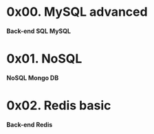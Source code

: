 # 0x00. MySQL advanced

**Back-end SQL MySQL**

# 0x01. NoSQL

**NoSQL Mongo DB**


# 0x02. Redis basic

**Back-end Redis**
